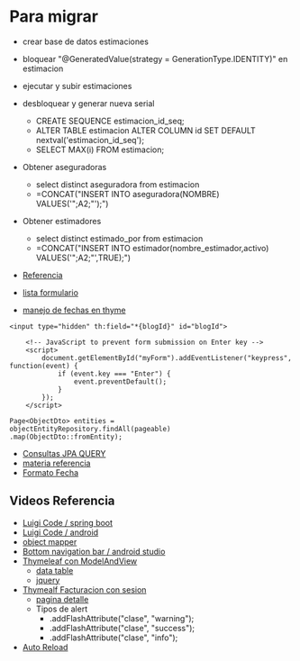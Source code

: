 # Para migrar
* crear base de datos estimaciones
* bloquear "@GeneratedValue(strategy = GenerationType.IDENTITY)" en estimacion
* ejecutar y subir estimaciones
* desbloquear y generar nueva serial
  * CREATE SEQUENCE estimacion_id_seq;
  * ALTER TABLE estimacion ALTER COLUMN id SET DEFAULT nextval('estimacion_id_seq');
  * SELECT MAX(i) FROM estimacion;
* Obtener aseguradoras
  * select distinct aseguradora from estimacion
  * =CONCAT("INSERT INTO aseguradora(NOMBRE) VALUES('";A2;"');")
* Obtener estimadores
  * select distinct estimado_por from estimacion
  * =CONCAT("INSERT INTO estimador(nombre_estimador,activo) VALUES('";A2;"',TRUE);")
* [Referencia](https://stackoverflow.com/questions/9490014/adding-serial-to-existing-column-in-postgres)


* [lista formulario](https://www.baeldung.com/thymeleaf-list)
* [manejo de fechas en thyme](https://www.baeldung.com/dates-in-thymeleaf)

````
<input type="hidden" th:field="*{blogId}" id="blogId">
````

````
    <!-- JavaScript to prevent form submission on Enter key -->
    <script>
        document.getElementById("myForm").addEventListener("keypress", function(event) {
            if (event.key === "Enter") {
                event.preventDefault();
            }
        });
    </script>
````

````
Page<ObjectDto> entities =
objectEntityRepository.findAll(pageable)
.map(ObjectDto::fromEntity);
````

* [Consultas JPA QUERY](https://www.baeldung.com/spring-data-jpa-query)
* [materia referencia ](https://docs.spring.io/spring-data/jpa/reference/jpa/query-methods.html)
* [Formato Fecha](https://www.baeldung.com/spring-boot-formatting-json-dates)

## Videos Referencia
* [Luigi Code / spring boot](https://www.youtube.com/playlist?list=PL4bT56Uw3S4yTSw5Cg1-mhgoS85fVeFkT)
* [Luigi Code / android](https://www.youtube.com/playlist?list=PL4bT56Uw3S4zTO4Kls4m0wH2eNUQBXDfw)
* [object mapper](https://www.youtube.com/watch?v=jXQ4JJDLDQA)
* [Bottom navigation bar / android studio](https://www.youtube.com/watch?v=jOFLmKMOcK0&ab_channel=Foxandroid)
* [Thymeleaf con ModelAndView](https://www.youtube.com/watch?v=nP7O26fFkjI&list=WL&index=31&t=1s)
    * [data table](https://datatables.net/)
    * [jquery](https://www.w3schools.com/jquery/jquery_get_started.asp)
* [Thymealf Facturacion con sesion](https://www.youtube.com/watch?v=ey9vwgMTMDE&t=7s)
    * [pagina detalle](https://parzibyte.me/blog/2019/09/04/sistema-ventas-spring-mvc-mysql-bootstrap/)
    * Tipos de alert
        * .addFlashAttribute("clase", "warning");
        * .addFlashAttribute("clase", "success");
        * .addFlashAttribute("clase", "info");
* [Auto Reload](https://www.geeksforgeeks.org/how-to-automatic-refresh-a-web-page-in-fixed-time/)